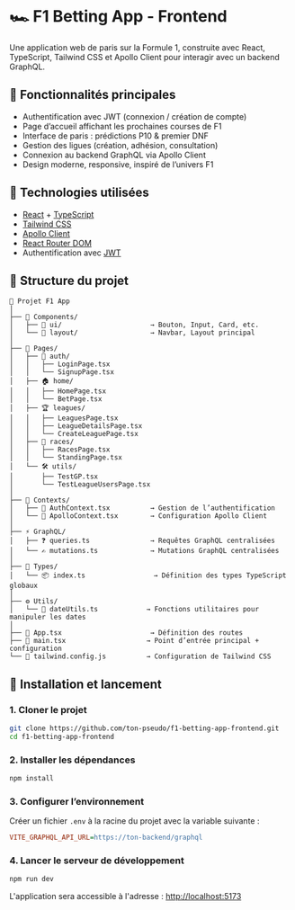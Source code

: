 # 🏎️ F1 Betting App - Frontend

Une application web de paris sur la Formule 1, construite avec React, TypeScript, Tailwind CSS et Apollo Client pour interagir avec un backend GraphQL.

## 🚀 Fonctionnalités principales

- Authentification avec JWT (connexion / création de compte)
- Page d’accueil affichant les prochaines courses de F1
- Interface de paris : prédictions P10 & premier DNF
- Gestion des ligues (création, adhésion, consultation)
- Connexion au backend GraphQL via Apollo Client
- Design moderne, responsive, inspiré de l’univers F1

## 🧰 Technologies utilisées

- [React](https://reactjs.org/) + [TypeScript](https://www.typescriptlang.org/)
- [Tailwind CSS](https://tailwindcss.com/)
- [Apollo Client](https://www.apollographql.com/docs/react/)
- [React Router DOM](https://reactrouter.com/)
- Authentification avec [JWT](https://jwt.io/)

## 📁 Structure du projet

```
📁 Projet F1 App
│
├── 🧩 Components/
│   ├── 🎨 ui/                      → Bouton, Input, Card, etc.
│   └── 📇 layout/                  → Navbar, Layout principal
│
├── 📄 Pages/
│   ├── 🚪 auth/
│   │   ├── LoginPage.tsx
│   │   └── SignupPage.tsx
│   ├── 🏠 home/
│   │   ├── HomePage.tsx
│   │   └── BetPage.tsx
│   ├── 🏆 leagues/
│   │   ├── LeaguesPage.tsx
│   │   ├── LeagueDetailsPage.tsx
│   │   └── CreateLeaguePage.tsx
│   ├── 🏁 races/
│   │   ├── RacesPage.tsx
│   │   └── StandingPage.tsx
│   └── 🛠️ utils/
│       ├── TestGP.tsx
│       └── TestLeagueUsersPage.tsx
│
├── 🔐 Contexts/
│   ├── 📡 AuthContext.tsx          → Gestion de l’authentification
│   └── 🌟 ApolloContext.tsx        → Configuration Apollo Client
│
├── ⚡ GraphQL/
│   ├── ❓ queries.ts               → Requêtes GraphQL centralisées
│   └── ✍️ mutations.ts             → Mutations GraphQL centralisées
│
├── 🧾 Types/
│   └── 📦 index.ts                 → Définition des types TypeScript globaux
│
├── ⚙️ Utils/
│   └── 📅 dateUtils.ts            → Fonctions utilitaires pour manipuler les dates
│
├── 🧭 App.tsx                      → Définition des routes
├── 🚀 main.tsx                    → Point d’entrée principal + configuration
└── 🎨 tailwind.config.js          → Configuration de Tailwind CSS
```

## 🔧 Installation et lancement

### 1. Cloner le projet

```bash
git clone https://github.com/ton-pseudo/f1-betting-app-frontend.git
cd f1-betting-app-frontend
```

### 2. Installer les dépendances

```bash
npm install
```

### 3. Configurer l’environnement

Créer un fichier `.env` à la racine du projet avec la variable suivante :

```ini
VITE_GRAPHQL_API_URL=https://ton-backend/graphql
```

### 4. Lancer le serveur de développement

```bash
npm run dev
```

L'application sera accessible à l'adresse : [http://localhost:5173](http://localhost:5173)
